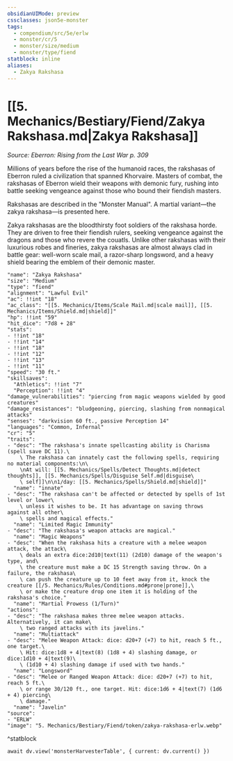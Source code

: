 ```yaml
---
obsidianUIMode: preview
cssclasses: json5e-monster
tags:
  - compendium/src/5e/erlw
  - monster/cr/5
  - monster/size/medium
  - monster/type/fiend
statblock: inline
aliases:
  - Zakya Rakshasa
---
```

# [[5. Mechanics/Bestiary/Fiend/Zakya Rakshasa.md|Zakya Rakshasa]]
*Source: Eberron: Rising from the Last War p. 309*

Millions of years before the rise of the humanoid races, the rakshasas of Eberron ruled a civilization that spanned Khorvaire. Masters of combat, the rakshasas of Eberron wield their weapons with demonic fury, rushing into battle seeking vengeance against those who bound their fiendish masters.

Rakshasas are described in the "Monster Manual". A martial variant—the zakya rakshasa—is presented here.

Zakya rakshasas are the bloodthirsty foot soldiers of the rakshasa horde. They are driven to free their fiendish rulers, seeking vengeance against the dragons and those who revere the couatls. Unlike other rakshasas with their luxurious robes and fineries, zakya rakshasas are almost always clad in battle gear: well-worn scale mail, a razor-sharp longsword, and a heavy shield bearing the emblem of their demonic master.

```statblock
"name": "Zakya Rakshasa"
"size": "Medium"
"type": "fiend"
"alignment": "Lawful Evil"
"ac": !!int "18"
"ac_class": "[[5. Mechanics/Items/Scale Mail.md|scale mail]], [[5. Mechanics/Items/Shield.md|shield]]"
"hp": !!int "59"
"hit_dice": "7d8 + 28"
"stats":
- !!int "18"
- !!int "14"
- !!int "18"
- !!int "12"
- !!int "13"
- !!int "11"
"speed": "30 ft."
"skillsaves":
  "Athletics": !!int "7"
  "Perception": !!int "4"
"damage_vulnerabilities": "piercing from magic weapons wielded by good creatures"
"damage_resistances": "bludgeoning, piercing, slashing from nonmagical attacks"
"senses": "darkvision 60 ft., passive Perception 14"
"languages": "Common, Infernal"
"cr": "5"
"traits":
- "desc": "The rakshasa's innate spellcasting ability is Charisma (spell save DC 11).\
    \ The rakshasa can innately cast the following spells, requiring no material components:\n\
    \nAt will: [[5. Mechanics/Spells/Detect Thoughts.md|detect thoughts]], [[5. Mechanics/Spells/Disguise Self.md|disguise\
    \ self]]\n\n1/day: [[5. Mechanics/Spells/Shield.md|shield]]"
  "name": "innate"
- "desc": "The rakshasa can't be affected or detected by spells of 1st level or lower\
    \ unless it wishes to be. It has advantage on saving throws against all other\
    \ spells and magical effects."
  "name": "Limited Magic Immunity"
- "desc": "The rakshasa's weapon attacks are magical."
  "name": "Magic Weapons"
- "desc": "When the rakshasa hits a creature with a melee weapon attack, the attack\
    \ deals an extra dice:2d10|text(11) (2d10) damage of the weapon's type, and\
    \ the creature must make a DC 15 Strength saving throw. On a failure, the rakshasa\
    \ can push the creature up to 10 feet away from it, knock the creature [[/5. Mechanics/Rules/Conditions.md#prone|prone]],\
    \ or make the creature drop one item it is holding of the rakshasa's choice."
  "name": "Martial Prowess (1/Turn)"
"actions":
- "desc": "The rakshasa makes three melee weapon attacks. Alternatively, it can make\
    \ two ranged attacks with its javelins."
  "name": "Multiattack"
- "desc": "Melee Weapon Attack: dice: d20+7 (+7) to hit, reach 5 ft., one target.\
    \ Hit: dice:1d8 + 4|text(8) (1d8 + 4) slashing damage, or dice:1d10 + 4|text(9)\
    \ (1d10 + 4) slashing damage if used with two hands."
  "name": "Longsword"
- "desc": "Melee or Ranged Weapon Attack: dice: d20+7 (+7) to hit, reach 5 ft.\
    \ or range 30/120 ft., one target. Hit: dice:1d6 + 4|text(7) (1d6 + 4) piercing\
    \ damage."
  "name": "Javelin"
"source":
- "ERLW"
"image": "5. Mechanics/Bestiary/Fiend/token/zakya-rakshasa-erlw.webp"
```
^statblock

```dataviewjs
await dv.view('monsterHarvesterTable', { current: dv.current() })
```
